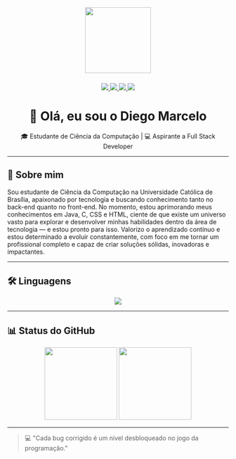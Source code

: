<div align="center">
  <img height="150" src="https://media.giphy.com/media/M9gbBd9nbDrOTu1Mqx/giphy.gif"  />
</div>

###

<p align="center">
  <a href="https://br.linkedin.com/in/diegomarcelo" target="_blank">
    <img src="https://img.shields.io/badge/-LinkedIn-0077B5?style=for-the-badge&logo=Linkedin&logoColor=white" />
  </a>
  <a href="https://instagram.com/azzul_" target="_blank">
    <img src="https://img.shields.io/badge/-Instagram-E4405F?style=for-the-badge&logo=Instagram&logoColor=white" />
  </a>
  <a href="mailto:diegoomarcelo@outlook.com.br">
    <img src="https://img.shields.io/badge/-Email-0078D4?style=for-the-badge&logo=microsoft-outlook&logoColor=white" />
  </a>
  <a href="tel:+5561981467722">
    <img src="https://img.shields.io/badge/-Telefone-25D366?style=for-the-badge&logo=whatsapp&logoColor=white" />
  </a>
</p>

###

<h1 align="center">👋 Olá, eu sou o Diego Marcelo</h1>

<p align="center">
  🎓 Estudante de Ciência da Computação | 💻 Aspirante a Full Stack Developer  
</p>

---

## 🚀 Sobre mim
Sou estudante de Ciência da Computação na Universidade Católica de Brasília, apaixonado por tecnologia e buscando conhecimento tanto no back-end quanto no front-end. No momento, estou aprimorando meus conhecimentos em Java, C, CSS e HTML, ciente de que existe um universo vasto para explorar e desenvolver minhas habilidades dentro da área de tecnologia — e estou pronto para isso. Valorizo o aprendizado contínuo e estou determinado a evoluir constantemente, com foco em me tornar um profissional completo e capaz de criar soluções sólidas, inovadoras e impactantes.

---

## 🛠️ Linguagens
<div align="center">
  <img src="https://skillicons.dev/icons?i=c,java,html,css" />
</div>

---

## 📊 Status do GitHub
<div align="center">
  <img src="https://github-readme-stats.vercel.app/api?username=diegoomarcelo&show_icons=true&theme=tokyonight" height="165">
  <img src="https://github-readme-stats.vercel.app/api/top-langs/?username=diegoomarcelo&layout=compact&theme=tokyonight" height="165">
</div>

---

> 💻 "Cada bug corrigido é um nível desbloqueado no jogo da programação."
